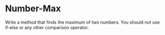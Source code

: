 # Number-Max
Write a method that finds the maximum of two numbers. You should not use if-else or any other comparison operator. 
